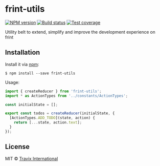 # frint-utils

[![NPM version][npm-image]][npm-url]
[![Build status][travis-image]][travis-url]
[![Test coverage][coveralls-image]][coveralls-url]

Utility belt to extend, simplify and improve the development experience on frint

## Installation

Install it via [npm](https://npmjs.com):

```
$ npm install --save frint-utils
```

Usage:

```js
import { createReducer } from 'frint-utils';
import * as ActionTypes from '../constants/ActionTypes';

const initialState = [];

export const todos = createReducer(initialState, {
  [ActionTypes.ADD_TODO](state, action) {
    return [...state, action.text];
  }
});
```

## License

MIT © [Travix International](http://travix.com)

[npm-image]: https://img.shields.io/npm/v/frint-utils.svg
[npm-url]: https://www.npmjs.com/package/frint-utils
[travis-image]: https://img.shields.io/travis/Travix-International/frint-utils/master.svg
[travis-url]: http://travis-ci.org/Travix-International/frint-utils
[coveralls-image]: https://img.shields.io/coveralls/Travix-International/frint-utils.svg
[coveralls-url]: https://coveralls.io/github/Travix-International/frint-utils
